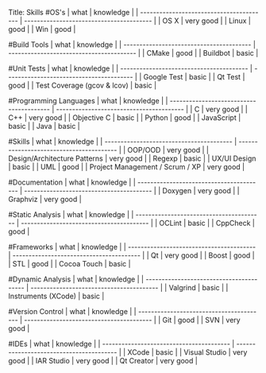 Title: Skills
#OS's
| what                                     | knowledge                                |
| ---------------------------------------- | ---------------------------------------- |
| OS X                                     | very good                                |
| Linux                                    | good                                     |
| Win                                      | good                                     |

#Build Tools
| what                                     | knowledge                                |
| ---------------------------------------- | ---------------------------------------- |
| CMake                                    | good                                     |
| Buildbot                                 | basic                                    |

#Unit Tests
| what                                     | knowledge                                |
| ---------------------------------------- | ---------------------------------------- |
| Google Test                              | basic                                    |
| Qt Test                                  | good                                     |
| Test Coverage (gcov & lcov)              | basic                                    |

#Programming Languages
| what                                     | knowledge                                |
| ---------------------------------------- | ---------------------------------------- |
| C                                        | very good                                |
| C++                                      | very good                                |
| Objective C                              | basic                                    |
| Python                                   | good                                     |
| JavaScript                               | basic                                    |
| Java                                     | basic                                    |

#Skills
| what                                     | knowledge                                |
| ---------------------------------------- | ---------------------------------------- |
| OOP/OOD                                  | very good                                |
| Design/Architecture Patterns             | very good                                |
| Regexp                                   | basic                                    |
| UX/UI Design                             | basic                                    |
| UML                                      | good                                     |
| Project Management / Scrum / XP          | very good                                |

#Documentation
| what                                     | knowledge                                |
| ---------------------------------------- | ---------------------------------------- |
| Doxygen                                  | very good                                |
| Graphviz                                 | very good                                |

#Static Analysis
| what                                     | knowledge                                |
| ---------------------------------------- | ---------------------------------------- |
| OCLint                                   | basic                                    |
| CppCheck                                 | good                                     |

#Frameworks
| what                                     | knowledge                                |
| ---------------------------------------- | ---------------------------------------- |
| Qt                                       | very good                                |
| Boost                                    | good                                     |
| STL                                      | good                                     |
| Cocoa Touch                              | basic                                    |

#Dynamic Analysis
| what                                     | knowledge                                |
| ---------------------------------------- | ---------------------------------------- |
| Valgrind                                 | basic                                    |
| Instruments (XCode)                      | basic                                    |

#Version Control
| what                                     | knowledge                                |
| ---------------------------------------- | ---------------------------------------- |
| Git                                      | good                                     |
| SVN                                      | very good                                |

#IDEs
| what                                     | knowledge                                |
| ---------------------------------------- | ---------------------------------------- |
| XCode                                    | basic                                    |
| Visual Studio                            | very good                                |
| IAR Studio                               | very good                                |
| Qt Creator                               | very good                                |

